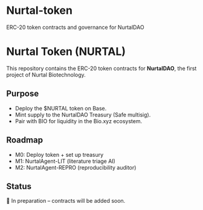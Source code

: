 # Nurtal-token
ERC-20 token contracts and governance for NurtalDAO

# Nurtal Token (NURTAL)

This repository contains the ERC-20 token contracts for **NurtalDAO**, the first project of Nurtal Biotechnology.

## Purpose
- Deploy the $NURTAL token on Base.
- Mint supply to the NurtalDAO Treasury (Safe multisig).
- Pair with BIO for liquidity in the Bio.xyz ecosystem.

## Roadmap
- M0: Deploy token + set up treasury
- M1: NurtalAgent-LIT (literature triage AI)
- M2: NurtalAgent-REPRO (reproducibility auditor)

## Status
📌 In preparation – contracts will be added soon.
